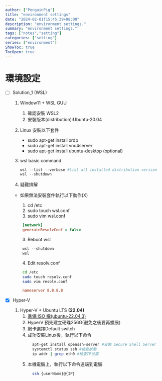 ```yaml
---
author: ["PenguinPig"]
title: "environment settings"
date: "2024-02-01T15:45:39+08:00"
description: "environment settings."
summary: "environment settings."
tags: ["notes","setting"]
categories: ["setting"]
series: ["environment"]
ShowToc: true
TocOpen: true
---
```


# 環境設定

- [ ] Solution_1 (WSL)

  1. Window11 + WSL GUU
     1. 確認安裝 WSL2
     2. 安裝版本(distribution):Ubuntu-20.04
  2. Linux 安裝以下套件
      - sudo apt-get install xrdp
      - sudo apt-get install vnc4server
      - sudo apt-get install ubuntu-desktop (optional)

  3. wsl basic command
        ```powershell
        wsl --list --verbose #List all installed distribution verison
        wsl --shutdown       
        ```

  4. 疑難排解

  - 如果無法安裝套件執行以下動作(X)
    1. cd /etc
    1. sudo touch wsl.conf
    2. sudo vim wsl.conf

    ```ini
     [network]
     generateResolvConf = false
    ```

    3. Reboot wsl

    ```powershell
     wsl --shutdown
     wsl
    ```

    4. Edit resolv.conf

    ```sh
     cd /etc
     sudo touch resolv.conf
     sudo vim resolv.conf
    ```

    ```ini
     nameserver 8.8.8.8
    ```

- [X] Hyper-V 

    1. Hyper-V + Ubuntu LTS **(22.04)**
       1. [準備 ISO 檔(ubuntu-22.04.3)](https://ubuntu.com/download/desktop)
       2. HyperV 預先建立硬碟256G(避免之後要再擴展)
       3. 網卡選擇Default switch
       4. 成功安裝Linux後，執行以下命令
          ```sh
            apt-get install openssh-server #安裝 Secure Shell Server
            systemctl status ssh #檢查狀態
            ip addr | grep eth0 #檢查IP位置
          ```
        5. 本機電腦上，執行以下命令遠端到電腦
            ```sh
              ssh {userName}@{IP}
            ```
   